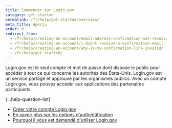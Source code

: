 ```yaml
---
title: Commencer sur Login.gov
category: get-started
permalink: /fr/help/get-started/overview/
meta_title: Aperçu
order: 0
redirect_from:
  - /fr/help/creating-an-account/email-address-confirmation-not-received/
  - /fr/help/creating-an-account/i-didnt-receive-a-confirmation-email-from-logingov/
  - /fr/help/creating-an-account/why-is-my-confirmation-link-invalid/
  - /fr/help/get-started/
---
```

Login.gov est le seul compte et mot de passe dont dispose le public pour accéder à tout ce qui concerne les autorités des États-Unis. Login.gov est un service partagé et approuvé par les organismes publics. Avec un compte Login.gov, vous pouvez accéder aux applications des partenaires participants.

{: .help-question-list}
* [Créer votre compte Login.gov](/fr/help/get-started/create-your-account/)
* [En savoir plus sur les options d'authentification](/fr/help/get-started/authentication-methods/)
* [Pourquoi il vous est demandé d'utiliser Login.gov](/fr/what-is-login/)
